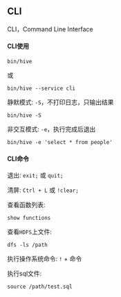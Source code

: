 ## CLI

CLI，Command Line Interface

#### CLI使用

```
bin/hive
```

或

```
bin/hive --service cli
```

静默模式: `-S`，不打印日志，只输出结果

```
bin/hive -S
```

非交互模式: `-e`，执行完成后退出

```
bin/hive -e 'select * from people'
```

#### CLI命令

退出: `exit;` 或 `quit;`

清屏: `Ctrl + L` 或 `!clear;`

查看函数列表:

```
show functions
```

查看`HDFS`上文件:

```
dfs -ls /path
```

执行操作系统命令: `!` + 命令

执行sql文件:

```
source /path/test.sql
```
